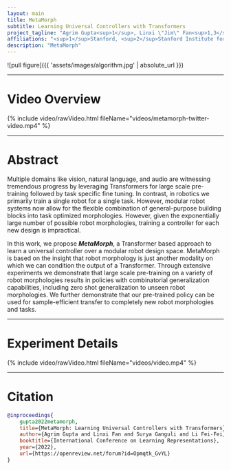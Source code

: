 ```yaml
---
layout: main
title: MetaMorph
subtitle: Learning Universal Controllers with Transformers
project_tagline: "Agrim Gupta<sup>1</sup>, Linxi \"Jim\" Fan<sup>1,3</sup>, Surya Ganguli<sup>1,2</sup>, Li Fei-Fei<sup>1,2</sup>"
affiliations: "<sup>1</sup>Stanford, <sup>2</sup>Stanford Institute for Human-Centered AI, <sup>3</sup>NVIDIA"
description: "MetaMorph"
---
```


![pull figure]({{ 'assets/images/algorithm.jpg' | absolute_url }})

-------------
# Video Overview


{% include video/rawVideo.html fileName="videos/metamorph-twitter-video.mp4" %}


-------------
# Abstract


Multiple domains like vision, natural language, and audio are witnessing tremendous progress by leveraging Transformers for large scale pre-training followed by task specific fine tuning. In contrast, in robotics we primarily train a single robot for a single task. However, modular robot systems now allow for the flexible combination of general-purpose building blocks into task optimized morphologies. However, given the exponentially large number of possible robot morphologies, training a controller for each new design is impractical.

In this work, we propose ***MetaMorph***, a Transformer based approach to learn a universal controller over a modular robot design space. MetaMorph is based on the insight that robot morphology is just another modality on which we can condition the output of a Transformer. Through extensive experiments we demonstrate that large scale pre-training on a variety of robot morphologies results in policies with combinatorial generalization capabilities, including zero shot generalization to unseen robot morphologies. We further demonstrate that our pre-trained policy can be used for sample-efficient transfer to completely new robot morphologies and tasks.


-------------
# Experiment Details

{% include video/rawVideo.html fileName="videos/video.mp4" %}

-------------

# Citation

```bibtex
@inproceedings{
    gupta2022metamorph,
    title={MetaMorph: Learning Universal Controllers with Transformers},
    author={Agrim Gupta and Linxi Fan and Surya Ganguli and Li Fei-Fei},
    booktitle={International Conference on Learning Representations},
    year={2022},
    url={https://openreview.net/forum?id=Opmqtk_GvYL}
}
```
